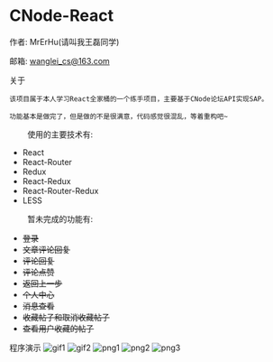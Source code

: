 # CNode-React

作者: MrErHu(请叫我王磊同学)

邮箱: [wanglei_cs@163.com](mailto:wanglei_cs@163.com)

关于

    该项目属于本人学习React全家桶的一个练手项目，主要基于CNode论坛API实现SAP。

    功能基本是做完了，但是做的不是很满意，代码感觉很混乱，等着重构吧~

　　 使用的主要技术有:

* React
* React-Router
* Redux
* React-Redux
* React-Router-Redux
* LESS

　　 暂未完成的功能有:

* ~~登录~~
* ~~文章评论回复~~
* ~~评论回复~~
* ~~评论点赞~~
* ~~返回上一步~~
* ~~个人中心~~
* ~~消息查看~~
* ~~收藏帖子和取消收藏帖子~~
* ~~查看用户收藏的帖子~~

程序演示
![gif1][1]
![gif2][2]
![png1][3]
![png2][4]
![png3][5]


[1]: https://github.com/MrErHu/CNode-React/blob/master/doc/image/1.gif
[2]: https://github.com/MrErHu/CNode-React/blob/master/doc/image/2.gif
[3]: https://github.com/MrErHu/CNode-React/blob/master/doc/image/1.png
[4]: https://github.com/MrErHu/CNode-React/blob/master/doc/image/2.png
[5]: https://github.com/MrErHu/CNode-React/blob/master/doc/image/3.png